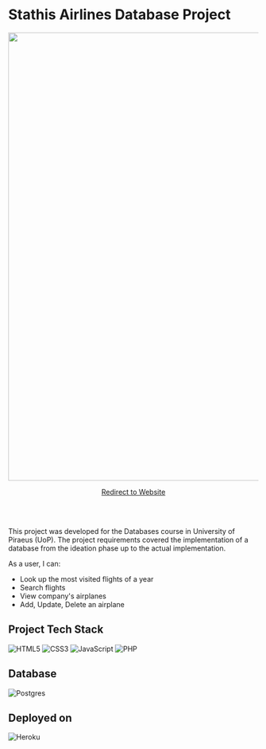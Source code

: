 # Stathis Airlines Database Project

<div align="center">
  <img src="https://user-images.githubusercontent.com/64270931/186469764-333860d9-02a5-4a75-b97a-de5b7c8f7fec.png" width="900" />

  [Redirect to Website](https://unipi-airlines-db-project.herokuapp.com/index.php)
</div>

<br><br>

This project was developed for the Databases course in University of Piraeus (UoP). The project requirements covered the implementation of a database from the ideation phase up to the actual implementation.

As a user, I can:

- Look up the most visited flights of a year
- Search flights
- View company's airplanes
- Add, Update, Delete an airplane

## Project Tech Stack

![HTML5](https://img.shields.io/badge/html5-%23E34F26.svg?style=for-the-badge&logo=html5&logoColor=white) 
![CSS3](https://img.shields.io/badge/css3-%231572B6.svg?style=for-the-badge&logo=css3&logoColor=white) 
![JavaScript](https://img.shields.io/badge/javascript-%23323330.svg?style=for-the-badge&logo=javascript&logoColor=%23F7DF1E)
![PHP](https://img.shields.io/badge/PHP-777BB4?style=for-the-badge&logo=php&logoColor=white)

## Database

![Postgres](https://img.shields.io/badge/postgres-%23316192.svg?style=for-the-badge&logo=postgresql&logoColor=white) 

## Deployed on

![Heroku](https://img.shields.io/badge/Heroku-430098?style=for-the-badge&logo=heroku&logoColor=white)
